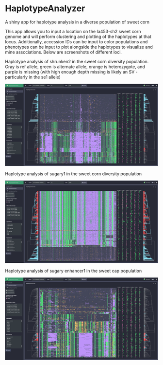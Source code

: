 # HaplotypeAnalyzer
A shiny app for haplotype analysis in a diverse population of sweet corn

This app allows you to input a location on the Ia453-sh2 sweet corn genome and will perform clustering and plotting of the haplotypes at that locus. Additionally, accession IDs can be input to color populations and phenotypes can be input to plot alongside the haplotypes to visualize and mine associations. Below are screenshots of different loci.

Haplotype analysis of shrunken2 in the sweet corn diversity population. Gray is ref allele, green is alternate allele, orange is heterozygote, and purple is missing (with high enough depth missing is likely an SV - particularly in the se1 allele)

![su1_haplotype](./figs/sh2_haplotype.png)

Haplotype analysis of sugary1 in the sweet corn diversity population

![su1_haplotype](./figs/su1_haplotype.png)

Haplotype analysis of sugary enhancer1 in the sweet cap population

![su1_haplotype](./figs/se1_haplotype.png)
